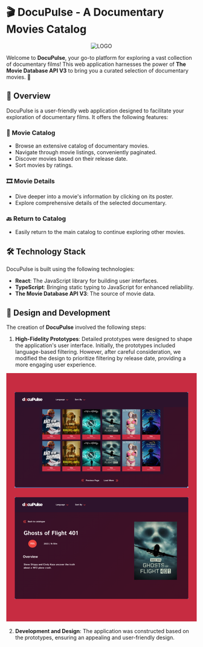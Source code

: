 # 🎬 DocuPulse - A Documentary Movies Catalog

<p align="center">
<img src="./src/assets/logo-web-docuPulse-noBackground.png" alt="LOGO" width="300" height="150">
</p>

Welcome to **DocuPulse**, your go-to platform for exploring a vast collection of documentary films! This web application harnesses the power of **The Movie Database API V3** to bring you a curated selection of documentary movies. 🌟

## 📄 Overview

DocuPulse is a user-friendly web application designed to facilitate your exploration of documentary films. It offers the following features:

### 🎥 Movie Catalog

- Browse an extensive catalog of documentary movies.
- Navigate through movie listings, conveniently paginated.
- Discover movies based on their release date.
- Sort movies by ratings.

### 🎞 Movie Details

- Dive deeper into a movie's information by clicking on its poster.
- Explore comprehensive details of the selected documentary.

### 🔙 Return to Catalog

- Easily return to the main catalog to continue exploring other movies.

## 🛠️ Technology Stack

DocuPulse is built using the following technologies:

- **React**: The JavaScript library for building user interfaces.
- **TypeScript**: Bringing static typing to JavaScript for enhanced reliability.
- **The Movie Database API V3**: The source of movie data.

## 🎨 Design and Development

The creation of **DocuPulse** involved the following steps:

1. **High-Fidelity Prototypes**: Detailed prototypes were designed to shape the application's user interface. Initially, the prototypes included language-based filtering. However, after careful consideration, we modified the design to prioritize filtering by release date, providing a more engaging user experience.

![Prototipo de alta fidelidad](src/assets/prototipos.png)

2. **Development and Design**: The application was constructed based on the prototypes, ensuring an appealing and user-friendly design.
